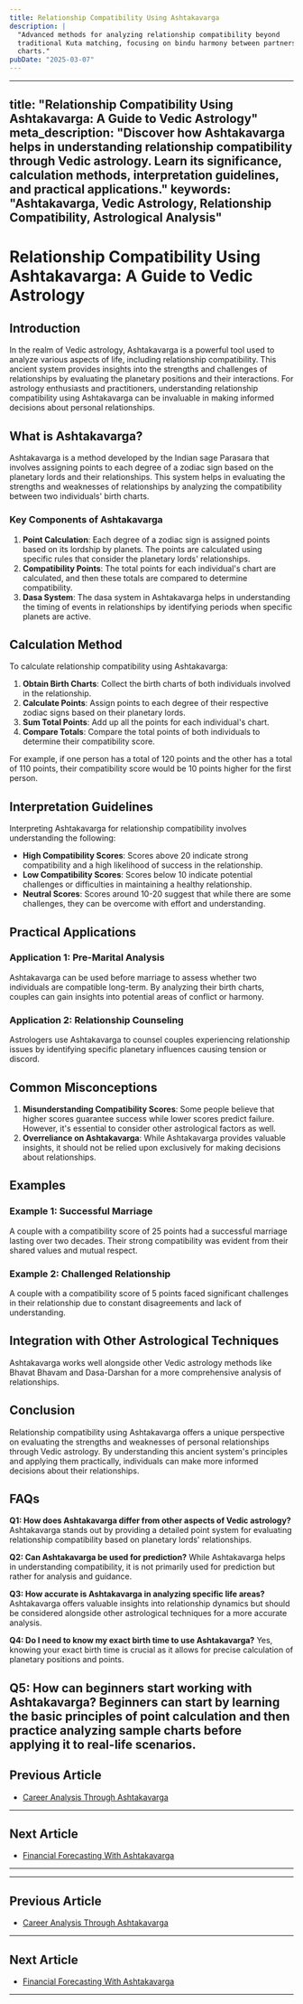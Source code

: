 ```yaml
---
title: Relationship Compatibility Using Ashtakavarga
description: |
  "Advanced methods for analyzing relationship compatibility beyond
  traditional Kuta matching, focusing on bindu harmony between partners\'
  charts."
pubDate: "2025-03-07"
---
```


---
title: "Relationship Compatibility Using Ashtakavarga: A Guide to Vedic Astrology"
meta_description: "Discover how Ashtakavarga helps in understanding relationship compatibility through Vedic astrology. Learn its significance, calculation methods, interpretation guidelines, and practical applications."
keywords: "Ashtakavarga, Vedic Astrology, Relationship Compatibility, Astrological Analysis"
---

# Relationship Compatibility Using Ashtakavarga: A Guide to Vedic Astrology

## Introduction

In the realm of Vedic astrology, Ashtakavarga is a powerful tool used to analyze various aspects of life, including relationship compatibility. This ancient system provides insights into the strengths and challenges of relationships by evaluating the planetary positions and their interactions. For astrology enthusiasts and practitioners, understanding relationship compatibility using Ashtakavarga can be invaluable in making informed decisions about personal relationships.

## What is Ashtakavarga?

Ashtakavarga is a method developed by the Indian sage Parasara that involves assigning points to each degree of a zodiac sign based on the planetary lords and their relationships. This system helps in evaluating the strengths and weaknesses of relationships by analyzing the compatibility between two individuals' birth charts.

### Key Components of Ashtakavarga

1. **Point Calculation**: Each degree of a zodiac sign is assigned points based on its lordship by planets. The points are calculated using specific rules that consider the planetary lords' relationships.
2. **Compatibility Points**: The total points for each individual's chart are calculated, and then these totals are compared to determine compatibility.
3. **Dasa System**: The dasa system in Ashtakavarga helps in understanding the timing of events in relationships by identifying periods when specific planets are active.

## Calculation Method

To calculate relationship compatibility using Ashtakavarga:

1. **Obtain Birth Charts**: Collect the birth charts of both individuals involved in the relationship.
2. **Calculate Points**: Assign points to each degree of their respective zodiac signs based on their planetary lords.
3. **Sum Total Points**: Add up all the points for each individual's chart.
4. **Compare Totals**: Compare the total points of both individuals to determine their compatibility score.

For example, if one person has a total of 120 points and the other has a total of 110 points, their compatibility score would be 10 points higher for the first person.

## Interpretation Guidelines

Interpreting Ashtakavarga for relationship compatibility involves understanding the following:

- **High Compatibility Scores**: Scores above 20 indicate strong compatibility and a high likelihood of success in the relationship.
- **Low Compatibility Scores**: Scores below 10 indicate potential challenges or difficulties in maintaining a healthy relationship.
- **Neutral Scores**: Scores around 10-20 suggest that while there are some challenges, they can be overcome with effort and understanding.

## Practical Applications

### Application 1: Pre-Marital Analysis

Ashtakavarga can be used before marriage to assess whether two individuals are compatible long-term. By analyzing their birth charts, couples can gain insights into potential areas of conflict or harmony.

### Application 2: Relationship Counseling

Astrologers use Ashtakavarga to counsel couples experiencing relationship issues by identifying specific planetary influences causing tension or discord.

## Common Misconceptions

1. **Misunderstanding Compatibility Scores**: Some people believe that higher scores guarantee success while lower scores predict failure. However, it's essential to consider other astrological factors as well.
2. **Overreliance on Ashtakavarga**: While Ashtakavarga provides valuable insights, it should not be relied upon exclusively for making decisions about relationships.

## Examples

### Example 1: Successful Marriage

A couple with a compatibility score of 25 points had a successful marriage lasting over two decades. Their strong compatibility was evident from their shared values and mutual respect.

### Example 2: Challenged Relationship

A couple with a compatibility score of 5 points faced significant challenges in their relationship due to constant disagreements and lack of understanding.

## Integration with Other Astrological Techniques

Ashtakavarga works well alongside other Vedic astrology methods like Bhavat Bhavam and Dasa-Darshan for a more comprehensive analysis of relationships.

## Conclusion

Relationship compatibility using Ashtakavarga offers a unique perspective on evaluating the strengths and weaknesses of personal relationships through Vedic astrology. By understanding this ancient system's principles and applying them practically, individuals can make more informed decisions about their relationships.

## FAQs

**Q1: How does Ashtakavarga differ from other aspects of Vedic astrology?**
Ashtakavarga stands out by providing a detailed point system for evaluating relationship compatibility based on planetary lords' relationships.

**Q2: Can Ashtakavarga be used for prediction?**
While Ashtakavarga helps in understanding compatibility, it is not primarily used for prediction but rather for analysis and guidance.

**Q3: How accurate is Ashtakavarga in analyzing specific life areas?**
Ashtakavarga offers valuable insights into relationship dynamics but should be considered alongside other astrological techniques for a more accurate analysis.

**Q4: Do I need to know my exact birth time to use Ashtakavarga?**
Yes, knowing your exact birth time is crucial as it allows for precise calculation of planetary positions and points.

**Q5: How can beginners start working with Ashtakavarga?**
Beginners can start by learning the basic principles of point calculation and then practice analyzing sample charts before applying it to real-life scenarios.
---

## Previous Article
- [Career Analysis Through Ashtakavarga](170501_Career_Analysis_Through_Ashtakavarga.md)

---

## Next Article
- [Financial Forecasting With Ashtakavarga](170503_Financial_Forecasting_With_Ashtakavarga.md)

---
---

## Previous Article
- [Career Analysis Through Ashtakavarga](170501_Career_Analysis_Through_Ashtakavarga.md)

---

## Next Article
- [Financial Forecasting With Ashtakavarga](170503_Financial_Forecasting_With_Ashtakavarga.md)

---
